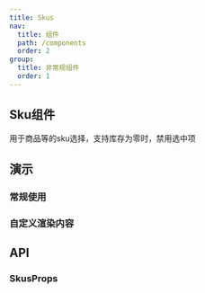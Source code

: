 ```yaml
---
title: Skus
nav:
  title: 组件
  path: /components
  order: 2
group:
  title: 非常规组件
  order: 1
---
```


## Sku组件

用于商品等的sku选择，支持库存为零时，禁用选中项

## 演示

### 常规使用

<code src="../demo/skus/demo1.tsx"></code>

### 自定义渲染内容

<code src="../demo/skus/demo2.tsx"></code>

## API

### SkusProps

<API id="Skus"></API>

